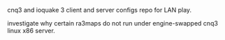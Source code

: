 cnq3 and ioquake 3 client and server configs repo for LAN play.

investigate why certain ra3maps do not run under engine-swapped cnq3 linux x86 server.



